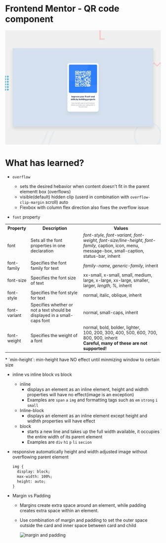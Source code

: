 # Frontend Mentor - QR code component

![Design preview for the QR code component coding challenge](/images-readme/preview.jpg)

# What has learned?

* `overflow`
  * sets the desired hebavior when content doesn't fit in the parent elementt box (overflows)
  * visible(default) hidden clip (userd in combination with `overflow-clip-margin` scroll) auto
  * Flexbox with column flex direction also fixes the overflow issue

* `font` property

<table>
  <tbody><tr>
    <th width="15%">Property</th>
    <th>Description</th>
    <th>Values</th>
  </tr>
  <tr>
    <td>font</td>
    <td>Sets all the font properties in one declaration</td>
    <td><i>font-style, 
      font-variant, 
      font-weight, 
      font-size/line-height, 
      font-family, 
      </i>caption, 
      icon, 
      menu, 
      message-box, 
      small-caption, 
      status-bar, 
	inherit</td>
  </tr>
  <tr>
    <td>font-family
    </td>
    <td>Specifies the font family for text</td>
    <td><i>family-name, 
      generic-family, 
	</i>inherit</td>
  </tr>
  <tr>
    <td>font-size</td>
    <td>Specifies the font size of text</td>
    <td>xx-small, 
      x-small, 
      small, 
      medium, 
      large, 
      x-large, 
      xx-large, 
      smaller, 
      larger<i>, 
      length, 
      %, 
	</i>inherit</td>
  </tr>
  <tr>
    <td>font-style
    </td>
    <td>Specifies the font style for text</td>
    <td>normal, 
      italic, 
      oblique, 
	inherit</td>
  </tr>
  <tr>
    <td>font-variant
    </td>
    <td>Specifies whether or not a text should be displayed in a small-caps font</td>
    <td>normal, 
      small-caps, 
	inherit</td>
  </tr>
  <tr>
    <td>font-weight
    </td>
    <td>Specifies the weight of a font</td>
    <td>normal, 
      bold, 
      bolder, 
      lighter, <br>
      100, 
      200, 
      300, 
      400, 
      500, 
      600, 
      700, 
      800, 
      900, 
	inherit<br>
	<strong>Careful, many of these are not supported!</strong></td>
  </tr>
</tbody></table>
* `min-height`: min-height have NO effect until minmizing window to certain size 

* inline vs inline block vs block

  * inline 
    * displays an element as an inline element, height and widhth properties will have no effect(image is an exception)
    * Examples are `span` `a` `img` and formatting tags such as `em` `strong` `i` `small`
  * Inline-block
    * displays an element as an inline element except height and widhth properties will have effect
  * block
    * starts a new line and takes up the full width available, it occupies the entire width of its parent element
    * Examples are `div` `h1` `p` `li` `secion`  

  

* responsive automatically height and width adjusted image without overflowing parent element

  ```
  img {
  	display: block;
  	max-width: 100%;
  	height: auto;
  }
  ```

* Margin vs Padding
  * Margins create extra space around an element, while padding creates extra space within an element.
  
  * Use combination of margin and padding to set the outer space outside the card and inner space between card and child 
  
    ![margin and padding](/images-readme/WX20250608-205800@2x.png.jpg)  
